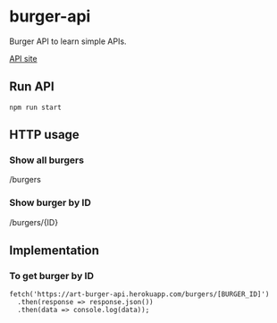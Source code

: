 # burger-api
Burger API to learn simple APIs.

[API site](https://art-burger-api.herokuapp.com/)

## Run API
`npm run start`

## HTTP usage
### Show all burgers
/burgers


### Show burger by ID
/burgers/{ID}


## Implementation
### To get burger by ID

```
fetch('https://art-burger-api.herokuapp.com/burgers/[BURGER_ID]')
  .then(response => response.json())
  .then(data => console.log(data));
```
